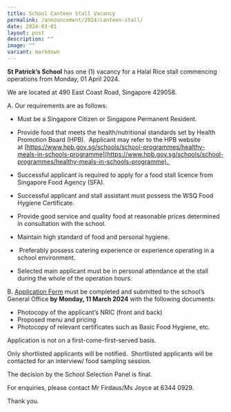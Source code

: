```yaml
---
title: School Canteen Stall Vacancy
permalink: /announcement/2024/canteen-stall/
date: 2024-03-01
layout: post
description: ""
image: ""
variant: markdown
---
```

**St Patrick’s School** has one (1) vacancy for a Halal Rice stall commencing operations from Monday, 01 April 2024. 

We are located at 490 East Coast Road, Singapore 429058.   

A. Our requirements are as follows: 
* Must be a Singapore Citizen or Singapore Permanent Resident. 
* Provide food that meets the health/nutritional standards set by Health Promotion Board (HPB).  Applicant may refer to the HPB website at [https://www.hpb.gov.sg/schools/school-programmes/healthy-meals-in-schools-programme](https://www.hpb.gov.sg/schools/school-programmes/healthy-meals-in-schools-programme). 

* Successful applicant is required to apply for a food stall licence from Singapore Food Agency (SFA). 

* Successful applicant and stall assistant must possess the WSQ Food Hygiene Certificate. 

* Provide good service and quality food at reasonable prices determined in consultation with the school. 

* Maintain high standard of food and personal hygiene. 

*  Preferably possess catering experience or experience operating in a school environment. 

* Selected main applicant must be in personal attendance at the stall during the whole of the operation hours. 

B.  [Application Form](https://www.stpatricks.moe.edu.sg/files/formbf7.pdf)
must be completed and submitted to the school’s General Office **by Monday, 11 March 2024** with the following documents: 

* Photocopy of the applicant’s NRIC (front and back) 
* Proposed menu and pricing 
* Photocopy of relevant certificates such as Basic Food Hygiene, etc. 

Application is not on a first-come-first-served basis.  

Only shortlisted applicants will be notified.  Shortlisted applicants will be contacted for an interview/ food sampling session. 

The decision by the School Selection Panel is final. 

For enquiries, please contact Mr Firdaus/Ms Joyce at 6344 0929.  

Thank you.